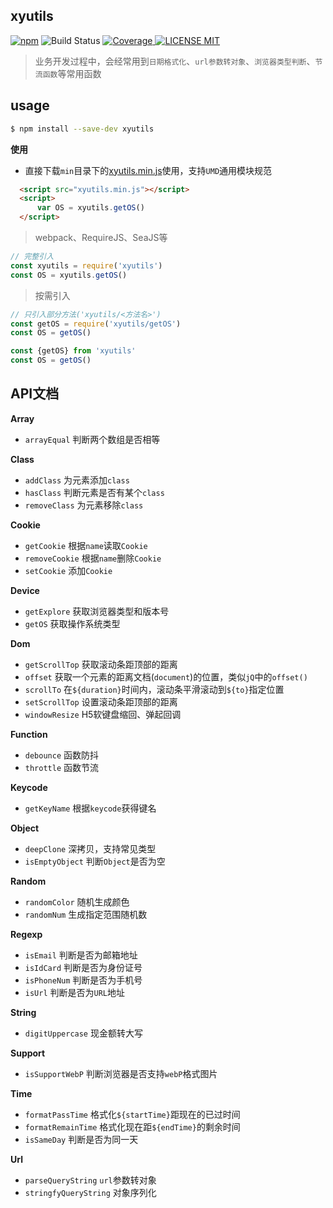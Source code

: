 xyutils
---

[![npm](https://img.shields.io/npm/v/xyutils.svg)](https://www.npmjs.com/package/xyutils) 
![Build Status](https://travis-ci.org/poetries/xyutils.svg?branch=master) 
[![Coverage](https://coveralls.io/repos/github/poetries/xyutils/badge.svg?branch=master) 
![LICENSE MIT](https://img.shields.io/npm/l/xyutils.svg)](https://www.npmjs.com/package/xyutils) 

> 业务开发过程中，会经常用到`日期格式化`、`url参数转对象`、`浏览器类型判断`、`节流函数`等常用函数

usage
---

``` bash
$ npm install --save-dev xyutils
```

**使用**

- 直接下载`min`目录下的[xyutils.min.js](https://github.com/poetries/xyutils/blob/master/min/xyutils.min.js)使用，支持`UMD`通用模块规范 

``` html
  <script src="xyutils.min.js"></script>
  <script>
      var OS = xyutils.getOS()
  </script>
```

> webpack、RequireJS、SeaJS等

``` javascript
// 完整引入
const xyutils = require('xyutils')
const OS = xyutils.getOS()
```

> 按需引入

``` javascript
// 只引入部分方法('xyutils/<方法名>')
const getOS = require('xyutils/getOS')
const OS = getOS()
```

``` javascript
const {getOS} from 'xyutils'
const OS = getOS()
```

API文档
---

**Array**

- `arrayEqual` 判断两个数组是否相等 

**Class**

- `addClass` 为元素添加`class ` 
- `hasClass` 判断元素是否有某个`class ` 
- `removeClass` 为元素移除`class`  

**Cookie**

- `getCookie` 根据`name`读取`Cookie`  
- `removeCookie` 根据`name`删除`Cookie`
- `setCookie` 添加`Cookie` 

**Device**

- `getExplore` 获取浏览器类型和版本号  
- `getOS` 获取操作系统类型

**Dom**

- `getScrollTop` 获取滚动条距顶部的距离
- `offset` 获取一个元素的距离文档(`document`)的位置，类似`jQ`中的`offset()`
- `scrollTo` 在`${duration}`时间内，滚动条平滑滚动到`${to}`指定位置
- `setScrollTop` 设置滚动条距顶部的距离
- `windowResize` H5软键盘缩回、弹起回调

**Function**

- `debounce` 函数防抖   
- `throttle` 函数节流   

**Keycode**

- `getKeyName` 根据`keycode`获得键名 

**Object**  

- `deepClone` 深拷贝，支持常见类型
- `isEmptyObject` 判断`Object`是否为空

**Random**

- `randomColor` 随机生成颜色
- `randomNum` 生成指定范围随机数 

**Regexp**

- `isEmail` 判断是否为邮箱地址 
- `isIdCard` 判断是否为身份证号
- `isPhoneNum` 判断是否为手机号  
- `isUrl` 判断是否为`URL`地址

**String**

- `digitUppercase` 现金额转大写

**Support**

- `isSupportWebP` 判断浏览器是否支持`webP`格式图片

**Time**  

- `formatPassTime` 格式化`${startTime}`距现在的已过时间
- `formatRemainTime` 格式化现在距`${endTime}`的剩余时间
- `isSameDay` 判断是否为同一天

**Url**

- `parseQueryString` `url`参数转对象
- `stringfyQueryString` 对象序列化
